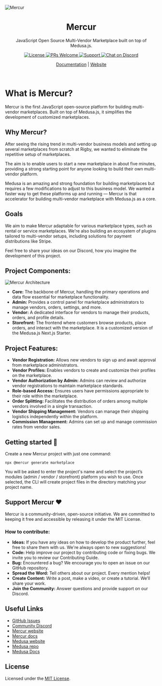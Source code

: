 ![Mercur](https://rigby-web.fra1.digitaloceanspaces.com/mercur-readme.png)

<div align="center">
  <h1>Mercur</h1>
  <p>JavaScript Open Source Multi-Vendor Marketplace built on top of Medusa.js.</p>
  
  <!-- Shields.io Badges -->
  <a href="https://your-link-to-license">
    <img alt="License" src="https://img.shields.io/badge/license-MIT-blue.svg" />
  </a>
  <a href="https://your-link-to-pull-requests">
    <img alt="PRs Welcome" src="https://img.shields.io/badge/PRs-welcome-brightgreen.svg" />
  </a>
  <a href="https://your-link-to-support">
    <img alt="Support" src="https://img.shields.io/badge/support-contact%20author-blueviolet.svg" />
  </a>
  <a href="https://your-link-to-discord">
    <img alt="Chat on Discord" src="https://img.shields.io/discord/your-discord-server-id.svg?label=chat&logo=discord&color=7289da" />
  </a>

  <!-- Documentation and Website Links -->
  <p>
    <a href="https://link-to-your-documentation">Documentation</a> |
    <a href="https://link-to-your-website">Website</a>
  </p>
</div>
<br>

# What is Mercur?

Mercur is the first JavaScript open-source platform for building multi-vendor marketplaces. Built on top of Medusa.js, it simplifies the development of customized marketplaces.

## Why Mercur?

After seeing the rising trend in multi-vendor business models and setting up several marketplaces from scratch at Rigby, we wanted to eliminate the repetitive setup of marketplaces. 

The aim is to enable users to start a new marketplace in about five minutes, providing a strong starting point for anyone looking to build their own multi-vendor platform. 

Medusa is an amazing and strong foundation for building marketplaces but requires a few modifications to adjust to this business model. We wanted a faster way to get these platforms up and running — Mercur is that accelerator for building multi-vendor marketplace with Medusa.js as a core.

## Goals

We aim to make Mercur adaptable for various marketplace types, such as rental or service marketplaces. We're also building an ecosystem of plugins tailored to multi-vendor setups, including solutions for payment distributions like Stripe.

Feel free to share your ideas on our Discord, how you imagine the development of this project.

## Project Components:
![Mercur Architecture](https://rigby-web.fra1.digitaloceanspaces.com/mercur-mvm-arch.png)

- **Core:** The backbone of Mercur, handling the primary operations and data flow essential for marketplace functionality.
- **Admin:** Provides a control panel for marketplace administrators to manage vendors, orders, settings, and more.
- **Vendor:** A dedicated interface for vendors to manage their products, orders, and profile details.
- **Storefront:** The frontend where customers browse products, place orders, and interact with the marketplace. It is a customized version of the Medusa.js Next.js Starter.

## Project Features:

- **Vendor Registration:** Allows new vendors to sign up and await approval from marketplace administrators.
- **Vendor Profiles:** Enables vendors to create and customize their profiles on the marketplace.
- **Vendor Authorization by Admin:** Admins can review and authorize vendor registrations to maintain marketplace standards.
- **Role-based Access:** Ensures users have permissions appropriate to their role within the marketplace.
- **Order Splitting:** Facilitates the distribution of orders among multiple vendors involved in a single transaction.
- **Vendor Shipping Management:** Vendors can manage their shipping logistics independently within the platform.
- **Commission Management:** Admins can set up and manage commission rates from vendor sales.

## Getting started 🚀

Create a new Mercur project with just one command:

`npx @mercur generate marketplace`

You will be asked to enter the project's name and select the project’s modules (admin / vendor / storefront) platform you wish to use. Once selected, the CLI will create project files in the directory matching your project name.

## Support Mercur ❤️

Mercur is a community-driven, open-source initiative. We are committed to keeping it free and accessible by releasing it under the MIT License.

### How to contribute:

- **Ideas:** If you have any ideas on how to develop the product further, feel free to share them with us. We're always open to new suggestions!
- **Code:** Help improve our project by contributing code or fixing bugs. We invite you to review our Contributing Guide.
- **Bug:** Encountered a bug? We encourage you to open an issue on our GitHub repository.
- **Spread the Word:** Tell others about our project. Every mention helps!
- **Create Content:** Write a post, make a video, or create a tutorial. We’ll share your work.
- **Join the Community:** Answer questions and provide support on our Discord.

## Useful Links

- [GitHub Issues](https://github.com/medusajs/medusa/issues)
- [Community Discord](https://discord.gg/medusajs)
- [Mercur website](https://medusajs.com/blog/)
- [Mercur docs](https://github.com/medusajs/medusa)
- [Medusa website](https://medusajs.com)
- [Medusa repo](https://github.com/medusajs/medusa/blob/develop/LICENSE)
- [Medusa Docs](https://github.com/medusajs/medusa)

## License

Licensed under the [MIT License](https://github.com/medusajs/medusa/blob/develop/LICENSE).

